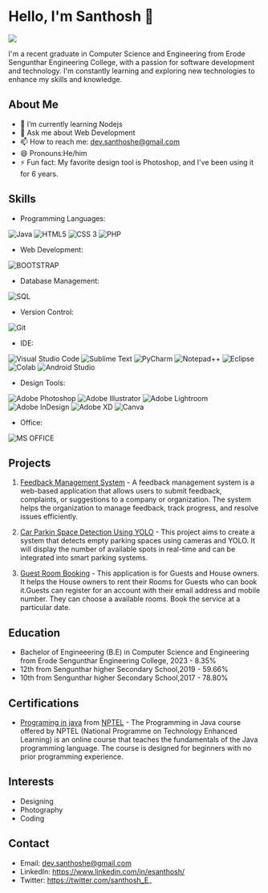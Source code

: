 
# Hello, I'm Santhosh 👋
![](https://komarev.com/ghpvc/?username=E-Santhosh)

I'm a recent graduate in Computer Science and Engineering from Erode Sengunthar Engineering College, with a passion for software development and technology. I'm constantly learning and exploring new technologies to enhance my skills and knowledge.


## About Me       

-   🌱 I’m currently learning Nodejs
-   💬 Ask me about Web Development
-   📫 How to reach me: dev.santhoshe@gmail.com
-   😄 Pronouns:He/him
-   ⚡ Fun fact: My favorite design tool is Photoshop, and I've been using it for 6 years.

## Skills

-   Programming Languages:

![Java](https://img.shields.io/badge/Java-ED8B00?style=for-the-badge&logo=openjdk&logoColor=white) ![HTML5](https://img.shields.io/badge/HTML5-E34F26?style=for-the-badge&logo=html5&logoColor=white) ![CSS 3](https://img.shields.io/badge/CSS3-1572B6?style=for-the-badge&logo=css3&logoColor=white)  ![PHP](https://img.shields.io/badge/PHP-777BB4?style=for-the-badge&logo=php&logoColor=white) 

-   Web Development:
  
![BOOTSTRAP](https://img.shields.io/badge/Bootstrap-563D7C?style=for-the-badge&logo=bootstrap&logoColor=white)
-   Database Management:

![SQL](https://img.shields.io/badge/MySQL-00000F?style=for-the-badge&logo=mysql&logoColor=white)
-   Version Control:

![Git](https://img.shields.io/badge/GIT-E44C30?style=for-the-badge&logo=git&logoColor=white)
-   IDE:

![Visual Studio Code](https://img.shields.io/badge/Visual_Studio_Code-0078D4?style=for-the-badge&logo=visual%20studio%20code&logoColor=white) ![Sublime Text](https://img.shields.io/badge/sublime_text-%23575757.svg?&style=for-the-badge&logo=sublime-text&logoColor=important) ![PyCharm](https://img.shields.io/badge/PyCharm-000000.svg?&style=for-the-badge&logo=PyCharm&logoColor=white)  ![Notepad++](https://img.shields.io/badge/Notepad++-90E59A.svg?style=for-the-badge&logo=notepad%2B%2B&logoColor=black) ![Eclipse](https://img.shields.io/badge/Eclipse-2C2255?style=for-the-badge&logo=eclipse&logoColor=white) ![Colab](https://img.shields.io/badge/Colab-F9AB00?style=for-the-badge&logo=googlecolab&color=525252) ![Android Studio](https://img.shields.io/badge/Android_Studio-3DDC84?style=for-the-badge&logo=android-studio&logoColor=white)

-   Design Tools:

![Adobe Photoshop](https://img.shields.io/badge/Adobe%20Photoshop-31A8FF?style=for-the-badge&logo=Adobe%20Photoshop&logoColor=black) ![Adobe Illustrator](https://img.shields.io/badge/Adobe%20Illustrator-FF9A00?style=for-the-badge&logo=adobe%20illustrator&logoColor=white) ![Adobe Lightroom](https://img.shields.io/badge/Adobe%20Lightroom-31A8FF?style=for-the-badge&logo=Adobe%20Lightroom&logoColor=white) ![Adobe InDesign](https://img.shields.io/badge/Adobe%20InDesign-FF3366?style=for-the-badge&logo=Adobe%20InDesign&logoColor=white) ![Adobe XD](https://img.shields.io/badge/Adobe%20XD-470137?style=for-the-badge&logo=Adobe%20XD&logoColor=#FF61F6) ![Canva](https://img.shields.io/badge/Canva-%2300C4CC.svg?&style=for-the-badge&logo=Canva&logoColor=white)
-   Office:

![MS OFFICE](https://img.shields.io/badge/Microsoft_Office-D83B01?style=for-the-badge&logo=microsoft-office&logoColor=white)

## Projects

1.  [Feedback Management System](https://github.com/E-Santhosh/Feed-Back-Management-System) - A feedback management system is a web-based application that allows users to submit feedback, complaints, or suggestions to a company or organization. The system helps the organization to manage feedback, track progress, and resolve issues efficiently.

2.  [Car Parkin Space Detection Using YOLO](https://github.com/E-Santhosh/CAR-PARKING-SPACE-DETECTION-USING-YOLO) - This project aims to create a system that detects empty parking spaces using cameras and YOLO. It will display the number of available spots in real-time and can be integrated into smart parking systems.

3.  [Guest Room Booking](https://github.com/E-Santhosh/guest-room-booking) - This application is for Guests and House owners. It helps the House owners to rent their Rooms for Guests who can book it.Guests can register for an account with their email address and mobile number. They can choose a available rooms. Book the service at a particular date.

## Education

-   Bachelor of Engineeering (B.E) in Computer Science and Engineering from Erode Sengunthar Engineering College, 2023 - 8.35%
-   12th from Sengunthar higher Secondary School,2019 - 59.66%
-   10th from Sengunthar higher Secondary School,2017 - 78.80%

## Certifications

-   [Programing in java](https://drive.google.com/file/d/1XtoGUqwDhT6Y8ysoZflS8oin0MKL-JjW/view?usp=sharing) from [NPTEL](https://nptel.ac.in/) - The Programming in Java course offered by NPTEL (National Programme on Technology Enhanced Learning) is an online course that teaches the fundamentals of the Java programming language. The course is designed for beginners with no prior programming experience.


## Interests

-   Designing
-   Photography
-   Coding

## Contact

-   Email: dev.santhoshe@gmail.com
-   LinkedIn: https://www.linkedin.com/in/esanthosh/
-   Twitter: https://twitter.com/santhosh_E_
